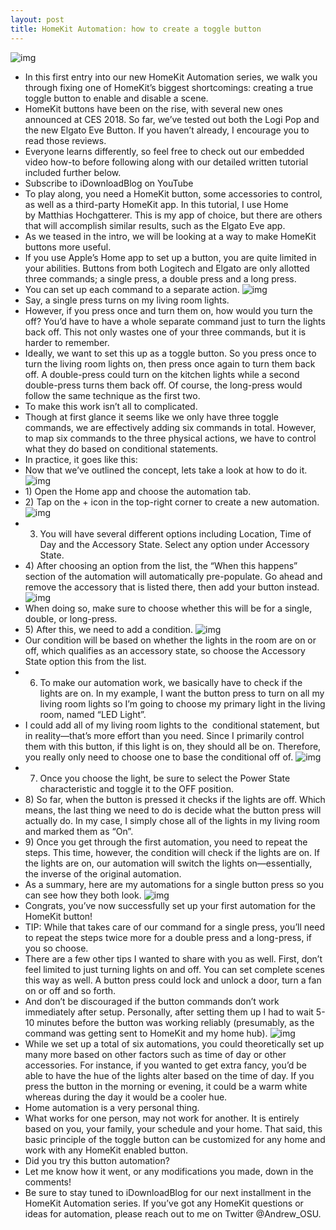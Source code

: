 ```yaml
---
layout: post
title: HomeKit Automation: how to create a toggle button
---
```

![img](http://media.idownloadblog.com/wp-content/uploads/2018/02/HomeKit-Button-Light.jpg)
* In this first entry into our new HomeKit Automation series, we walk you through fixing one of HomeKit’s biggest shortcomings: creating a true toggle button to enable and disable a scene.
* HomeKit buttons have been on the rise, with several new ones announced at CES 2018. So far, we’ve tested out both the Logi Pop and the new Elgato Eve Button. If you haven’t already, I encourage you to read those reviews.
* Everyone learns differently, so feel free to check out our embedded video how-to before following along with our detailed written tutorial included further below.
* Subscribe to iDownloadBlog on YouTube
* To play along, you need a HomeKit button, some accessories to control, as well as a third-party HomeKit app. In this tutorial, I use Home by Matthias Hochgatterer. This is my app of choice, but there are others that will accomplish similar results, such as the Elgato Eve app.
* As we teased in the intro, we will be looking at a way to make HomeKit buttons more useful.
* If you use Apple’s Home app to set up a button, you are quite limited in your abilities. Buttons from both Logitech and Elgato are only allotted three commands; a single press, a double press and a long press.
* You can set up each command to a separate action.
![img](http://media.idownloadblog.com/wp-content/uploads/2018/02/Apple-Home-App-for-HomeKit-Buttons.jpg)
* Say, a single press turns on my living room lights.
* However, if you press once and turn them on, how would you turn the off? You’d have to have a whole separate command just to turn the lights back off. This not only wastes one of your three commands, but it is harder to remember.
* Ideally, we want to set this up as a toggle button. So you press once to turn the living room lights on, then press once again to turn them back off. A double-press could turn on the kitchen lights while a second double-press turns them back off. Of course, the long-press would follow the same technique as the first two.
* To make this work isn’t all to complicated.
* Though at first glance it seems like we only have three toggle commands, we are effectively adding six commands in total. However, to map six commands to the three physical actions, we have to control what they do based on conditional statements.
* In practice, it goes like this:
* Now that we’ve outlined the concept, lets take a look at how to do it.
![img](http://media.idownloadblog.com/wp-content/uploads/2018/02/HomeKit-Button-Programming-Flow-Chart.png)
* 1) Open the Home app and choose the automation tab.
* 2) Tap on the + icon in the top-right corner to create a new automation.
![img](http://media.idownloadblog.com/wp-content/uploads/2018/02/HomeKit-Button-Automation-FIrst-Steps.jpg)
* 3) You will have several different options including Location, Time of Day and the Accessory State. Select any option under Accessory State.
* 4) After choosing an option from the list, the “When this happens” section of the automation will automatically pre-populate. Go ahead and remove the accessory that is listed there, then add your button instead.
![img](http://media.idownloadblog.com/wp-content/uploads/2018/02/HomeKit-Button-Automation-Next-Steps.jpg)
* When doing so, make sure to choose whether this will be for a single, double, or long-press.
* 5) After this, we need to add a condition.
![img](http://media.idownloadblog.com/wp-content/uploads/2018/02/HomeKit-Button-Automation-Accessory-States.jpg)
* Our condition will be based on whether the lights in the room are on or off, which qualifies as an accessory state, so choose the Accessory State option this from the list.
* 6) To make our automation work, we basically have to check if the lights are on. In my example, I want the button press to turn on all my living room lights so I’m going to choose my primary light in the living room, named “LED Light”.
* I could add all of my living room lights to the  conditional statement, but in reality—that’s more effort than you need. Since I primarily control them with this button, if this light is on, they should all be on. Therefore, you really only need to choose one to base the conditional off of.
![img](http://media.idownloadblog.com/wp-content/uploads/2018/02/HomeKit-Button-Automation-Accessories.jpg)
* 7) Once you choose the light, be sure to select the Power State characteristic and toggle it to the OFF position.
* 8) So far, when the button is pressed it checks if the lights are off. Which means, the last thing we need to do is decide what the button press will actually do. In my case, I simply chose all of the lights in my living room and marked them as “On”.
* 9) Once you get through the first automation, you need to repeat the steps. This time, however, the condition will check if the lights are on. If the lights are on, our automation will switch the lights on—essentially, the inverse of the original automation.
* As a summary, here are my automations for a single button press so you can see how they both look.
![img](http://media.idownloadblog.com/wp-content/uploads/2018/02/HomeKit-Button-Automation-Setup.jpg)
* Congrats, you’ve now successfully set up your first automation for the HomeKit button!
* TIP: While that takes care of our command for a single press, you’ll need to repeat the steps twice more for a double press and a long-press, if you so choose.
* There are a few other tips I wanted to share with you as well. First, don’t feel limited to just turning lights on and off. You can set complete scenes this way as well. A button press could lock and unlock a door, turn a fan on or off and so forth.
* And don’t be discouraged if the button commands don’t work immediately after setup. Personally, after setting them up I had to wait 5-10 minutes before the button was working reliably (presumably, as the command was getting sent to HomeKit and my home hub).
![img](http://media.idownloadblog.com/wp-content/uploads/2018/02/Home-Programming-for-HomeKit-Button.jpg)
* While we set up a total of six automations, you could theoretically set up many more based on other factors such as time of day or other accessories. For instance, if you wanted to get extra fancy, you’d be able to have the hue of the lights alter based on the time of day. If you press the button in the morning or evening, it could be a warm white whereas during the day it would be a cooler hue.
* Home automation is a very personal thing.
* What works for one person, may not work for another. It is entirely based on you, your family, your schedule and your home. That said, this basic principle of the toggle button can be customized for any home and work with any HomeKit enabled button.
* Did you try this button automation?
* Let me know how it went, or any modifications you made, down in the comments!
* Be sure to stay tuned to iDownloadBlog for our next installment in the HomeKit Automation series. If you’ve got any HomeKit questions or ideas for automation, please reach out to me on Twitter @Andrew_OSU. 

